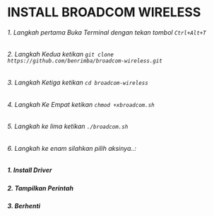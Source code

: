 # INSTALL BROADCOM WIRELESS
###### 1. Langkah pertama Buka Terminal dengan tekan tombol ```Ctrl+Alt+T```
###### 2. Langkah Kedua ketikan ```git clone https://github.com/benrimba/broadcom-wireless.git```
###### 3. Langkah Ketiga ketikan ``` cd broadcom-wireless ```
###### 4. Langkah Ke Empat ketikan ```chmod +xbroadcom.sh  ```
###### 5. Langkah ke lima ketikan ``` ./broadcom.sh ```
###### 6. Langkah ke enam silahkan pilih aksinya..:
##### 1. Install Driver
##### 2. Tampilkan Perintah
##### 3. Berhenti
